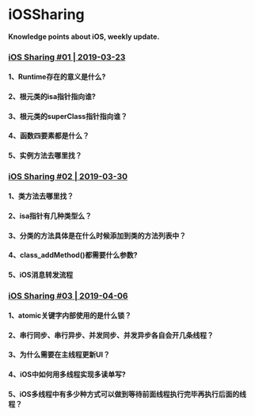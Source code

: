 # iOSSharing
**Knowledge points about iOS, weekly update.**

### [iOS Sharing #01 | 2019-03-23](https://github.com/MeetFutureOrg/iOSSharing/blob/master/iOSSharing%20%231%20%7C%202019-03-23/iOSSharing%20%231%20%7C%202019-03-23.md)
#### 1、Runtime存在的意义是什么?
#### 2、根元类的isa指针指向谁?
#### 3、根元类的superClass指针指向谁？
#### 4、函数四要素都是什么？
#### 5、实例方法去哪里找？

### [iOS Sharing #02 | 2019-03-30](https://github.com/MeetFutureOrg/iOSSharing/blob/master/iOSSharing%20%232%20%7C%202019-03-30/iOSSharing%20%232%20%7C%202019-03-30.md)
#### 1、类方法去哪里找？
#### 2、isa指针有几种类型么？
#### 3、分类的方法具体是在什么时候添加到类的方法列表中？
#### 4、class_addMethod()都需要什么参数?
#### 5、iOS消息转发流程

### [iOS Sharing #03 | 2019-04-06](https://github.com/MeetFutureOrg/iOSSharing/blob/master/iOSSharing%20%233%20%7C%202019-04-06/iOSSharing%20%233%20%7C%202019-04-06.md)
#### 1、atomic关键字内部使用的是什么锁？
#### 2、串行同步、串行异步、并发同步、并发异步各自会开几条线程？
#### 3、为什么需要在主线程更新UI？
#### 4、iOS中如何用多线程实现多读单写?
#### 5、iOS多线程中有多少种方式可以做到等待前面线程执行完毕再执行后面的线程？
